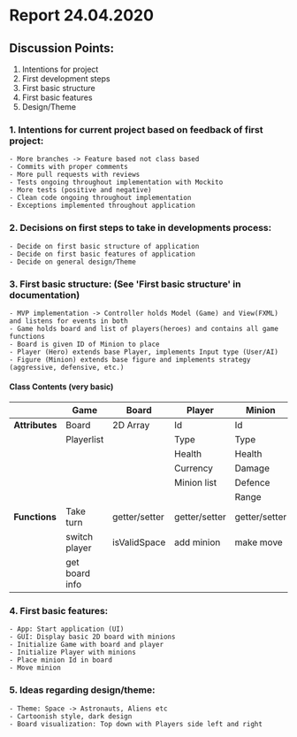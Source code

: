 # Report 24.04.2020

## Discussion Points:
1. Intentions for project
2. First development steps
3. First basic structure
4. First basic features
5. Design/Theme

### 1. Intentions for current project based on feedback of first project:
	- More branches -> Feature based not class based
	- Commits with proper comments
	- More pull requests with reviews
	- Tests ongoing throughout implementation with Mockito
	- More tests (positive and negative)
	- Clean code ongoing throughout implementation
	- Exceptions implemented throughout application

### 2. Decisions on first steps to take in developments process:
	- Decide on first basic structure of application
	- Decide on first basic features of application
	- Decide on general design/Theme

### 3. First basic structure: (See 'First basic structure' in documentation)
	- MVP implementation -> Controller holds Model (Game) and View(FXML) and listens for events in both
	- Game holds board and list of players(heroes) and contains all game functions
	- Board is given ID of Minion to place
	- Player (Hero) extends base Player, implements Input type (User/AI)
	- Figure (Minion) extends base figure and implements strategy (aggressive, defensive, etc.)

#### Class Contents (very basic)
	
|            | Game           | Board         | Player        | Minion        |
|------------|----------------|---------------|---------------|---------------|
| **Attributes** | Board          | 2D Array      | Id            | Id            |
|            | Playerlist     |               | Type          | Type          |
|            |                |               | Health        | Health        |
|            |                |               | Currency      | Damage        |
|            |                |               | Minion list   | Defence       |
|            |                |               |               | Range         |
| **Functions**  | Take turn      | getter/setter | getter/setter | getter/setter |
|            | switch player  | isValidSpace  | add minion    | make move     |
|            | get board info |               |               |               |

### 4. First basic features:
	- App: Start application (UI)
	- GUI: Display basic 2D board with minions
	- Initialize Game with board and player
	- Initialize Player with minions
	- Place minion Id in board
	- Move minion

### 5. Ideas regarding design/theme:
	- Theme: Space -> Astronauts, Aliens etc
	- Cartoonish style, dark design
	- Board visualization: Top down with Players side left and right
